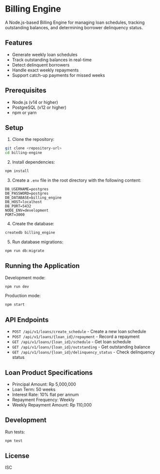 # Billing Engine

A Node.js-based Billing Engine for managing loan schedules, tracking outstanding balances, and determining borrower delinquency status.

## Features

- Generate weekly loan schedules
- Track outstanding balances in real-time
- Detect delinquent borrowers
- Handle exact weekly repayments
- Support catch-up payments for missed weeks

## Prerequisites

- Node.js (v14 or higher)
- PostgreSQL (v12 or higher)
- npm or yarn

## Setup

1. Clone the repository:
```bash
git clone <repository-url>
cd billing-engine
```

2. Install dependencies:
```bash
npm install
```

3. Create a `.env` file in the root directory with the following content:
```
DB_USERNAME=postgres
DB_PASSWORD=postgres
DB_DATABASE=billing_engine
DB_HOST=localhost
DB_PORT=5432
NODE_ENV=development
PORT=3000
```

4. Create the database:
```bash
createdb billing_engine
```

5. Run database migrations:
```bash
npm run db:migrate
```

## Running the Application

Development mode:
```bash
npm run dev
```

Production mode:
```bash
npm start
```

## API Endpoints

- `POST /api/v1/loans/create_schedule` - Create a new loan schedule
- `POST /api/v1/loans/{loan_id}/repayment` - Record a repayment
- `GET /api/v1/loans/{loan_id}/schedule` - Get loan schedule
- `GET /api/v1/loans/{loan_id}/outstanding` - Get outstanding balance
- `GET /api/v1/loans/{loan_id}/delinquency_status` - Check delinquency status

## Loan Product Specifications

- Principal Amount: Rp 5,000,000
- Loan Term: 50 weeks
- Interest Rate: 10% flat per annum
- Repayment Frequency: Weekly
- Weekly Repayment Amount: Rp 110,000

## Development

Run tests:
```bash
npm test
```

## License

ISC 